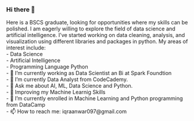 ### Hi there 👋

<p>Here is a BSCS graduate, looking for opportunities where my skills can be polished. I am eagerly willing to explore the field of data science and artificial intelligence. I’ve started working on data cleaning, analysis, and visualization using different libraries and packages in python. My areas of interest include:
<br>
- Data Science<br>
- Artificial Intelligence<br>
- Programming Language Python <br>
- 🔭 I’m currently working as Data Scientist an Bi at Spark Foundtion<br>
 - 🌱 I’m currently Data Analyst from CodeCademy.<br>
- 💬 Ask me about AI, ML, Data Science and Python.<br>
- 🔭 Improving my Machine Learnig Skills<br>
 - 🌱 I’m currently enrolled in Machine Learning and Python programming from DataCamp<br>
 - 📫 How to reach me: iqraanwar097@gmail.com  </p>
